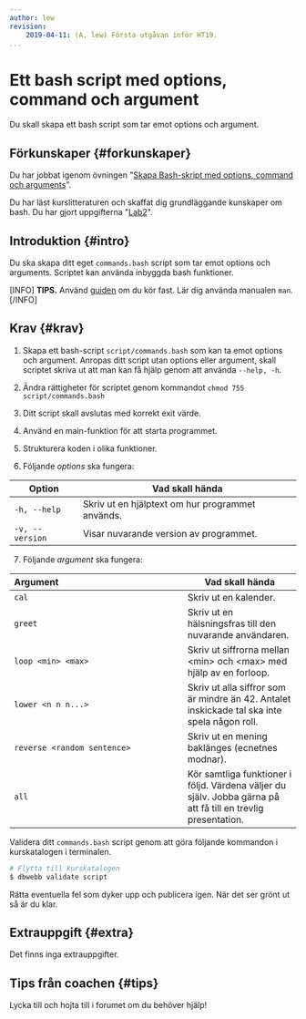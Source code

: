 ```yaml
---
author: lew
revision:
    2019-04-11: (A, lew) Första utgåvan inför HT19.
...
```

Ett bash script med options, command och argument
===================================

Du skall skapa ett bash script som tar emot options och argument.

<!--more-->



Förkunskaper {#forkunskaper}
-----------------------

Du har jobbat igenom övningen "[Skapa Bash-skript med options, command och arguments](kunskap/skapa-bash-skript-med-options-command-och-arguments)".

Du har läst kurslitteraturen och skaffat dig grundläggande kunskaper om bash. Du har gjort uppgifterna "[Lab2](uppgift/linux-lab-2-sok-i-en-logg-fil)".



Introduktion {#intro}
-----------------------

Du ska skapa ditt eget `commands.bash` script som tar emot options och arguments. Scriptet kan använda inbyggda bash funktioner.


[INFO]
**TIPS.**
Använd [guiden](guide/kom-igang-med-bash) om du kör fast.
Lär dig använda manualen `man`.
[/INFO]



Krav {#krav}
-----------------------

1. Skapa ett bash-script `script/commands.bash` som kan ta emot options och argument. Anropas ditt script utan options eller argument, skall scriptet skriva ut att man kan få hjälp genom att använda `--help, -h`.

1. Ändra rättigheter för scriptet genom kommandot `chmod 755 script/commands.bash`

1. Ditt script skall avslutas med korrekt exit värde.

1. Använd en main-funktion för att starta programmet.

1. Strukturera koden i olika funktioner.

1. Följande *options* ska fungera:

| Option                | Vad skall hända |
|-----------------------|-----------------|
| `-h, --help`          | Skriv ut en hjälptext om hur programmet används. |
| `-v, --version`       | Visar nuvarande version av programmet. |

7. Följande *argument* ska fungera:

| Argument&nbsp;&nbsp;&nbsp;&nbsp;&nbsp;&nbsp;&nbsp;&nbsp;&nbsp;&nbsp;&nbsp;&nbsp;&nbsp;&nbsp;&nbsp;&nbsp;&nbsp;&nbsp;&nbsp;&nbsp;&nbsp;&nbsp;&nbsp;&nbsp;&nbsp;&nbsp;&nbsp;&nbsp;&nbsp;&nbsp;&nbsp;&nbsp;&nbsp;&nbsp;&nbsp;&nbsp;&nbsp;&nbsp;&nbsp;&nbsp;&nbsp;&nbsp;&nbsp;&nbsp;&nbsp;&nbsp;&nbsp;&nbsp;&nbsp;| Vad skall hända |
|-----------------------|-----------------|
| `cal`          | Skriv ut en kalender. |
| `greet`       | Skriv ut en hälsningsfras till den nuvarande användaren.|
| `loop <min> <max>`| Skriv ut siffrorna mellan &lt;min&gt; och &lt;max&gt; med hjälp av en forloop. |
| `lower <n n n...>`| Skriv ut alla siffror som är mindre än 42. Antalet inskickade tal ska inte spela någon roll.|
| `reverse <random sentence>`| Skriv ut en mening baklänges (ecnetnes modnar).|
| `all`| Kör samtliga funktioner i följd. Värdena väljer du själv. Jobba gärna på att få till en trevlig presentation.|




Validera ditt `commands.bash` script genom att göra följande kommandon i kurskatalogen i terminalen.

```bash
# Flytta till kurskatalogen
$ dbwebb validate script
```

Rätta eventuella fel som dyker upp och publicera igen. När det ser grönt ut så är du klar.  



Extrauppgift {#extra}
-----------------------

Det finns inga extrauppgifter.

<!-- 1. Skapa kommandot `starwars` som i sin tur kör kommandot `telnet towel.blinkenlights.nl`

OBS! Om du har cygwin i Windows kan du behöva installera `telnet` genom att köra kommandot `apt-cyg install inetutils`. -->



Tips från coachen {#tips}
-----------------------

Lycka till och hojta till i forumet om du behöver hjälp!
